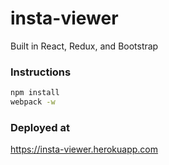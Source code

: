 # insta-viewer

Built in React, Redux, and Bootstrap

### Instructions

```bash
npm install
webpack -w
```


### Deployed at

https://insta-viewer.herokuapp.com
